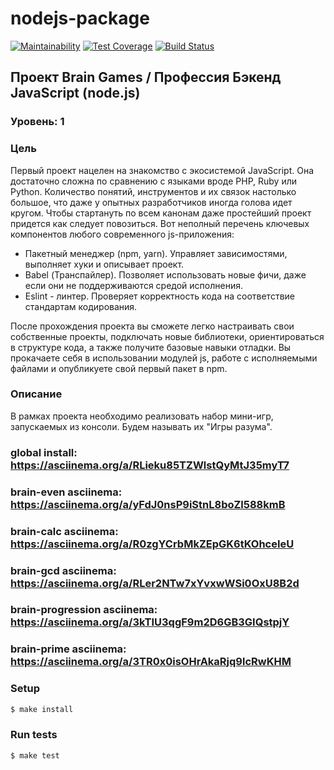 # nodejs-package

[![Maintainability](https://api.codeclimate.com/v1/badges/e0b5d4410f245cf24efa/maintainability)](https://codeclimate.com/github/MrFSP/project-lvl1-s504/maintainability)
[![Test Coverage](https://api.codeclimate.com/v1/badges/e0b5d4410f245cf24efa/test_coverage)](https://codeclimate.com/github/MrFSP/project-lvl1-s504/test_coverage)
[![Build Status](https://travis-ci.com/MrFSP/project-lvl1-s504.svg?branch=master)](https://travis-ci.com/MrFSP/project-lvl1-s504)

## Проект Brain Games / Профессия Бэкенд JavaScript (node.js)

### Уровень: 1

### Цель

Первый проект нацелен на знакомство с экосистемой JavaScript. Она достаточно сложна по сравнению 
с языками вроде PHP, Ruby или Python. Количество понятий, инструментов и их связок настолько 
большое, что даже у опытных разработчиков иногда голова идет кругом. Чтобы стартануть по всем 
канонам даже простейший проект придется как следует повозиться. Вот неполный перечень ключевых 
компонентов любого современного js-приложения:

* Пакетный менеджер (npm, yarn). Управляет зависимостями, выполняет хуки и описывает проект.
* Babel (Транспайлер). Позволяет использовать новые фичи, даже если они не поддерживаются 
средой исполнения.
* Eslint - линтер. Проверяет корректность кода на соответствие стандартам кодирования.

После прохождения проекта вы сможете легко настраивать свои собственные проекты, 
подключать новые библиотеки, ориентироваться в структуре кода, а также получите базовые 
навыки отладки. Вы прокачаете себя в использовании модулей js, работе с исполняемыми 
файлами и опубликуете свой первый пакет в npm.

### Описание

В рамках проекта необходимо реализовать набор мини-игр, запускаемых из консоли. Будем называть их "Игры разума".

### global install:                https://asciinema.org/a/RLieku85TZWlstQyMtJ35myT7
### brain-even asciinema:          https://asciinema.org/a/yFdJ0nsP9iStnL8boZl588kmB
### brain-calc asciinema:          https://asciinema.org/a/R0zgYCrbMkZEpGK6tKOhceIeU
### brain-gcd asciinema:           https://asciinema.org/a/RLer2NTw7xYvxwWSi0OxU8B2d
### brain-progression asciinema:   https://asciinema.org/a/3kTIU3qgF9m2D6GB3GIQstpjY
### brain-prime asciinema:         https://asciinema.org/a/3TR0x0isOHrAkaRjq9lcRwKHM

### Setup

```sh
$ make install
```

### Run tests

```sh
$ make test
```
